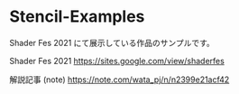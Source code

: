 # Stencil-Examples

Shader Fes 2021 にて展示している作品のサンプルです。

Shader Fes 2021
https://sites.google.com/view/shaderfes

解説記事 (note)
https://note.com/wata_pj/n/n2399e21acf42
